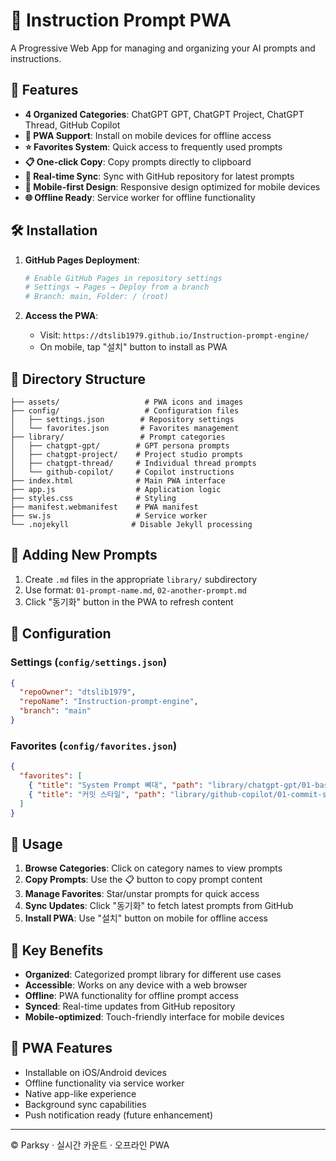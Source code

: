 # 📱 Instruction Prompt PWA

A Progressive Web App for managing and organizing your AI prompts and instructions.

## 🚀 Features

- **4 Organized Categories**: ChatGPT GPT, ChatGPT Project, ChatGPT Thread, GitHub Copilot
- **📱 PWA Support**: Install on mobile devices for offline access
- **⭐ Favorites System**: Quick access to frequently used prompts
- **📋 One-click Copy**: Copy prompts directly to clipboard
- **🔄 Real-time Sync**: Sync with GitHub repository for latest prompts
- **📱 Mobile-first Design**: Responsive design optimized for mobile devices
- **🌐 Offline Ready**: Service worker for offline functionality

## 🛠 Installation

1. **GitHub Pages Deployment**:
   ```bash
   # Enable GitHub Pages in repository settings
   # Settings → Pages → Deploy from a branch
   # Branch: main, Folder: / (root)
   ```

2. **Access the PWA**:
   - Visit: `https://dtslib1979.github.io/Instruction-prompt-engine/`
   - On mobile, tap "설치" button to install as PWA

## 📁 Directory Structure

```
├── assets/                   # PWA icons and images
├── config/                   # Configuration files
│   ├── settings.json        # Repository settings
│   └── favorites.json       # Favorites management
├── library/                 # Prompt categories
│   ├── chatgpt-gpt/        # GPT persona prompts
│   ├── chatgpt-project/    # Project studio prompts
│   ├── chatgpt-thread/     # Individual thread prompts
│   └── github-copilot/     # Copilot instructions
├── index.html              # Main PWA interface
├── app.js                  # Application logic
├── styles.css              # Styling
├── manifest.webmanifest    # PWA manifest
├── sw.js                   # Service worker
└── .nojekyll              # Disable Jekyll processing
```

## 📝 Adding New Prompts

1. Create `.md` files in the appropriate `library/` subdirectory
2. Use format: `01-prompt-name.md`, `02-another-prompt.md`
3. Click "동기화" button in the PWA to refresh content

## 🔧 Configuration

### Settings (`config/settings.json`)
```json
{
  "repoOwner": "dtslib1979",
  "repoName": "Instruction-prompt-engine", 
  "branch": "main"
}
```

### Favorites (`config/favorites.json`)
```json
{
  "favorites": [
    { "title": "System Prompt 뼈대", "path": "library/chatgpt-gpt/01-basic-system.md" },
    { "title": "커밋 스타일", "path": "library/github-copilot/01-commit-style.md" }
  ]
}
```

## 🎯 Usage

1. **Browse Categories**: Click on category names to view prompts
2. **Copy Prompts**: Use the 📋 button to copy prompt content
3. **Manage Favorites**: Star/unstar prompts for quick access
4. **Sync Updates**: Click "동기화" to fetch latest prompts from GitHub
5. **Install PWA**: Use "설치" button on mobile for offline access

## 🌟 Key Benefits

- **Organized**: Categorized prompt library for different use cases
- **Accessible**: Works on any device with a web browser
- **Offline**: PWA functionality for offline prompt access
- **Synced**: Real-time updates from GitHub repository
- **Mobile-optimized**: Touch-friendly interface for mobile devices

## 📱 PWA Features

- Installable on iOS/Android devices
- Offline functionality via service worker
- Native app-like experience
- Background sync capabilities
- Push notification ready (future enhancement)

---

© Parksy · 실시간 카운트 · 오프라인 PWA
